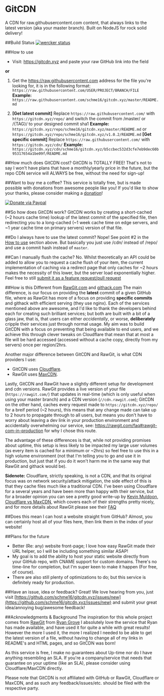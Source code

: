 # GitCDN
A CDN for raw.githubusercontent.com content, that always links to the latest version (aka your master branch).
Built on NodeJS for rock solid delivery!

##Build Status
[![wercker status](https://app.wercker.com/status/3bd39472bd17b07fe55170316d6a8fbf/m "wercker status")](https://app.wercker.com/project/bykey/3bd39472bd17b07fe55170316d6a8fbf)

##How to use
* Visit: https://gitcdn.xyz and paste your raw GitHub link into the field

**or**
1. Get the https://raw.githubusercontent.com address for the file you're looking for, it is in the following format: `https://raw.githubusercontent.com/USER/PROJECT/BRANCH/FILE`
**Example:** `https://raw.githubusercontent.com/schme16/gitcdn.xyz/master/README.md`

2. **[Get latest commit]** Replace `https://raw.githubusercontent.com/` with `https://gitcdn.xyz/repo/` and switch the commit from /master/ or /{TAG}/ to your designed commit sha1 **Example:** `https://gitcdn.xyz/repo/schme16/gitcdn.xyz/master/README.md` or `https://gitcdn.xyz/repo/schme16/gitcdn.xyz/v1.0.2/README.md`
**[Get specific commit]** Replace `https://raw.githubusercontent.com/` with `https://gitcdn.xyz/cdn/` **Example:** `https://gitcdn.xyz/cdn/schme16/gitcdn.xyz/b5ccbec532d3cfe7eb9dec60b95317654a1be09f/README.md`

##How much does GitCDN cost?
GitCDN is TOTALLY FREE!
That's not to say I won't have plans that have a monthly/yearly price in the future, but the repo CDN service will ALWAYS be free, without the need for sign-up!


##Want to buy me a coffee?
This service is totally free, but is made possible with donations from awesome people like you!
If you'd like to show your thanks, please consider making a [donation](https://www.paypal.com/cgi-bin/webscr?cmd=_s-xclick&hosted_button_id=XHCYVRJHZ9XYN)!

[![Donate via Paypal](https://www.paypalobjects.com/en_AU/i/btn/btn_donateCC_LG.gif)](https://www.paypal.com/cgi-bin/webscr?cmd=_s-xclick&hosted_button_id=XHCYVRJHZ9XYN)


##So how does GitCDN work?
GitCDN works by creating a short-cached (~2 hours cache time) lookup of the latest commit of the specified file, then redirecting you to a long-cached (~1 week cache time on edge servers, and ~1 year cache time on primary servers) version of that file.

##Do I always have to use the latest commit?
Nope!
See point #2 in the [How to use](#how-to-use) section above. But basically you just use /cdn/ instead of /repo/ and use a commit hash instead of `master`.


##Can I manually flush the cache?
No.
Whilst theoretically an API could be added to allow you to request a cache flush of your item, the current implementation of caching via a redirect page that only caches for ~2 hours makes the necessity of this lower, but the server load exponentially higher. Feel free to still [submit it as a feature request/pull request](https://github.com/schme16/gitcdn.xyz/issues/new)


##How is this Different from [RawGit.com](https://rawgit.com) and [githack.com](https://raw.githack.com/)
The main difference, is our focus on providing the **latest** commit of a given GitHub file, where as RawGit has more of a focus on providing **specific commits** and githack with efficient serving (they use nginx).
Each of the services mentioned above are awesome, and I'd like to thank the developers behind each for creating such brilliant services; but both are built with a bit of a glass jaw, that is, that users can either *accidentally*, or worse, **deliberately** cripple their services just through normal usage. My aim was to build GitCDN with a focus on preventing that being available to end users, and we achieve this through clever tweaks on Cloudflare that mean that at most a file will be hard accessed (accessed without a cache copy, directly from my servers) once per region/2hrs.

Another major difference between GitCDN and RawGit, is what CDN providers I use:
 - GitCDN uses [Cloudflare](https://cloudflare.com).
 - RawGit uses [MaxCDN](https://maxcdn.com).

Lastly, GitCDN and RawGit have a slightly different setup for development and cdn versions.
RawGit provides a live version of your file (`https://rawgit.com/`) that updates in real-time (which is only useful when using your master branch) and a CDN version (`//cdn.rawgit.com`); GitCDN on the other hand, caches every request made to `https://gitcdn.xyz/repo/` for a breif period (~2 hours), this means that any change made can take up to 2 hours to propagate through to all users, but means you don't have to worry about leaving a dev link in your production environment and accidentally overwhelming our service, see: https://rawgit.com/faq#rawgit-com-in-production for why I chose this route.

The advantage of these differences is that, while not providing promises about uptime, this setup is less likely to be impacted my large user volumes (as every item is cached for a minimum or ~2hrs) so feel free to use this in a high volume environment (not that I'm telling you to go and use it in production, but just that if you do it won't harm me in the same way that RawGit and githack would be).


**Sidenote:** Cloudflare, strictly speaking, is not a CDN, and that its original focus was on network security/attack mitigation, the side effect of this is that they cache files much like a traditional CDN.
I've been using Cloudflare for a several years and have been more than happy with their service, but for a broader opinion you can see a pretty good write-up by [Kevin Muldoon](http://www.kevinmuldoon.com/), [Cloudflare vs MaxCDN](http://winningwp.com/cloudflare-vs-maxcdn/), which covers each of their strengths pretty nicely, and for more details about RawGit please see their [FAQ](https://rawgit.com/faq)


##Does this mean I can host a website straight from GitHub?
Almost, you can certainly host all of your files here, then link them in the index of your website!


##Plans for the future
 - Better (Re: any) website front-page; I love how easy RawGit made their URL helper, so I will be including something similar ASAP!
 - My goal is to add the ability to host your static website directly from your GitHub repo, with CNAME support for custom domains. There's no time-line for completion, but I'm super keen to make it happen (For free, of course).
 - There are also still plenty of optimizations to do; but this service is definitely ready for production.


##Have an issue, idea or feedback?
Great! We love hearing from you, just visit [https://github.com/schme16/gitcdn.xyz/issues/new](https://github.com/schme16/gitcdn.xyz/issues/new) and submit your great idea/annoying bug/awesome feedback!


##Acknowledgments & Background
The inspiration for this whole project comes from [RawGit](https://rawgit.com/) from [Ryan Grove](http://wonko.com/)
I absolutely love the service that Ryan has made available, and have used it for quite a while with great results! However the more I used it, the more I realized I needed to be able to get the latest version of a file, without having to change all of my links in README's and HTML pages, and so GitCDN was born!

As this service is free, I make no guarantees about Up-time nor do I have anything resembling an SLA.
If you're a company/service that needs that guarantee on your uptime (like an SLA), please consider using Cloudflare/MaxCDN directly.

Please note that GitCDN is not affiliated with GitHub or RawGit, Cloudflare or MaxCDN, and as such any feedback/issues/etc. should be filed with the respective party.
